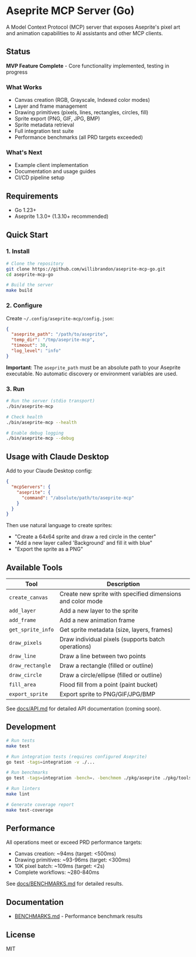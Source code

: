 # Aseprite MCP Server (Go)

A Model Context Protocol (MCP) server that exposes Aseprite's pixel art and animation capabilities to AI assistants and other MCP clients.

## Status

**MVP Feature Complete** - Core functionality implemented, testing in progress

### What Works

- Canvas creation (RGB, Grayscale, Indexed color modes)
- Layer and frame management
- Drawing primitives (pixels, lines, rectangles, circles, fill)
- Sprite export (PNG, GIF, JPG, BMP)
- Sprite metadata retrieval
- Full integration test suite
- Performance benchmarks (all PRD targets exceeded)

### What's Next

- Example client implementation
- Documentation and usage guides
- CI/CD pipeline setup

## Requirements

- Go 1.23+
- Aseprite 1.3.0+ (1.3.10+ recommended)

## Quick Start

### 1. Install

```bash
# Clone the repository
git clone https://github.com/willibrandon/aseprite-mcp-go.git
cd aseprite-mcp-go

# Build the server
make build
```

### 2. Configure

Create `~/.config/aseprite-mcp/config.json`:

```json
{
  "aseprite_path": "/path/to/aseprite",
  "temp_dir": "/tmp/aseprite-mcp",
  "timeout": 30,
  "log_level": "info"
}
```

**Important**: The `aseprite_path` must be an absolute path to your Aseprite executable. No automatic discovery or environment variables are used.

### 3. Run

```bash
# Run the server (stdio transport)
./bin/aseprite-mcp

# Check health
./bin/aseprite-mcp --health

# Enable debug logging
./bin/aseprite-mcp --debug
```

## Usage with Claude Desktop

Add to your Claude Desktop config:

```json
{
  "mcpServers": {
    "aseprite": {
      "command": "/absolute/path/to/aseprite-mcp"
    }
  }
}
```

Then use natural language to create sprites:
- "Create a 64x64 sprite and draw a red circle in the center"
- "Add a new layer called 'Background' and fill it with blue"
- "Export the sprite as a PNG"

## Available Tools

| Tool | Description |
|------|-------------|
| `create_canvas` | Create new sprite with specified dimensions and color mode |
| `add_layer` | Add a new layer to the sprite |
| `add_frame` | Add a new animation frame |
| `get_sprite_info` | Get sprite metadata (size, layers, frames) |
| `draw_pixels` | Draw individual pixels (supports batch operations) |
| `draw_line` | Draw a line between two points |
| `draw_rectangle` | Draw a rectangle (filled or outline) |
| `draw_circle` | Draw a circle/ellipse (filled or outline) |
| `fill_area` | Flood fill from a point (paint bucket) |
| `export_sprite` | Export sprite to PNG/GIF/JPG/BMP |

See [docs/API.md](docs/API.md) for detailed API documentation (coming soon).

## Development

```bash
# Run tests
make test

# Run integration tests (requires configured Aseprite)
go test -tags=integration -v ./...

# Run benchmarks
go test -tags=integration -bench=. -benchmem ./pkg/aseprite ./pkg/tools

# Run linters
make lint

# Generate coverage report
make test-coverage
```

## Performance

All operations meet or exceed PRD performance targets:

- Canvas creation: ~94ms (target: <500ms)
- Drawing primitives: ~93-96ms (target: <300ms)
- 10K pixel batch: ~109ms (target: <2s)
- Complete workflows: ~280-840ms

See [docs/BENCHMARKS.md](docs/BENCHMARKS.md) for detailed results.

## Documentation

- [BENCHMARKS.md](docs/BENCHMARKS.md) - Performance benchmark results

## License

MIT